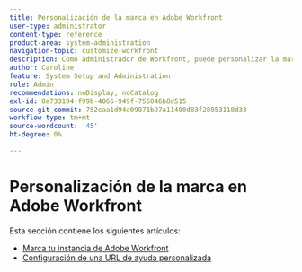 ```yaml
---
title: Personalización de la marca en Adobe Workfront
user-type: administrator
content-type: reference
product-area: system-administration
navigation-topic: customize-workfront
description: Como administrador de Workfront, puede personalizar la marca en la instancia de Workfront y crear una dirección URL de ayuda personalizada.
author: Caroline
feature: System Setup and Administration
role: Admin
recommendations: noDisplay, noCatalog
exl-id: 8a733194-f99b-4066-949f-755046b8d515
source-git-commit: 752caa1d94a09871b97a11400d83f28853118d33
workflow-type: tm+mt
source-wordcount: '45'
ht-degree: 0%

---
```


# Personalización de la marca en Adobe Workfront

Esta sección contiene los siguientes artículos:

* [Marca tu instancia de Adobe Workfront](../../../administration-and-setup/customize-workfront/brand-workfront/brand-your-workfront-instance.md)
* [Configuración de una URL de ayuda personalizada](../../../administration-and-setup/customize-workfront/brand-workfront/configure-custom-help-url.md)
